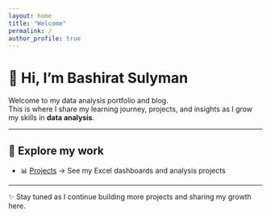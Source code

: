 ```yaml
---
layout: home
title: "Welcome"
permalink: /
author_profile: true
---
```


# 👋 Hi, I’m Bashirat Sulyman  

Welcome to my data analysis portfolio and blog.  
This is where I share my learning journey, projects, and insights as I grow my skills in **data analysis**.  

---

## 🔎 Explore my work  

- 📊 [Projects](/projects/) → See my Excel dashboards and analysis projects  

---

✨ Stay tuned as I continue building more projects and sharing my growth here.
